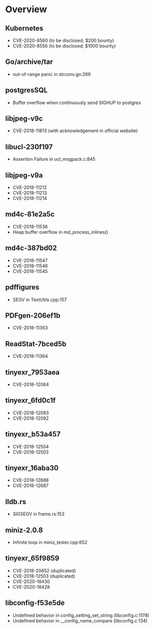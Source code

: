 # Overview
## Kubernetes
- CVE-2020-8560 (to be disclosed; $200 bounty)
- CVE-2020-8556 (to be disclosed; $1000 bounty)

## Go/archive/tar
- out-of-range panic in strconv.go:269

## postgresSQL
- Buffer overflow when continuously send SIGHUP to postgres

## libjpeg-v9c
- CVE-2018-11813 (with acknowledgement in official website)

## libucl-230f197
- Assertion Failure in ucl_msgpack.c:845

## libjpeg-v9a
- CVE-2018-11212
- CVE-2018-11213
- CVE-2018-11214
## md4c-81e2a5c
- CVE-2018-11536
- Heap buffer overflow in md_process_inlines()
## md4c-387bd02
- CVE-2018-11547
- CVE-2018-11546
- CVE-2018-11545
## pdffigures
- SEGV in TextUtils.cpp:157
## PDFgen-206ef1b
- CVE-2018-11363
## ReadStat-7bced5b 
- CVE-2018-11364
## tinyexr_7953aea
- CVE-2018-12064
## tinyexr_6fd0c1f
- CVE-2018-12093
- CVE-2018-12092
## tinyexr_b53a457
- CVE-2018-12504
- CVE-2018-12503
## tinyexr_16aba30
- CVE-2018-12688
- CVE-2018-12687
## lldb.rs
- SIGSEGV in frame.rs:153
## miniz-2.0.8
- Infinite loop in miniz_tester.cpp:652
## tinyexr_65f9859
- CVE-2018-20652 (duplicated)
- CVE-2018-12503 (duplicated)
- CVE-2020-18430
- CVE-2020-18428

## libconfig-f53e5de
- Undefined behavior in config_setting_set_string (libconfig.c:1178)
- Undefined behavior in __config_name_compare (libconfig.c:134)
